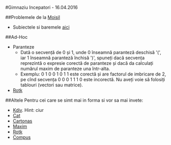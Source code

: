 #Gimnaziu Incepatori - 16.04.2016

##Problemele de la [Moisil](http://gm2016.satmar.ro/)
- Subiectele si baremele [aici](http://gm2016.satmar.ro/subiecte.html)

##Ad-Hoc
- Paranteze
    - Dată o secvență de 0 și 1, unde 0 înseamnă paranteză deschisă '(', iar 1 înseamnă paranteză închisă ')', spuneți dacă secvența reprezintă o expresie corectă de paranteze și dacă da calculați numărul maxim de paranteze una într-alta. 
    - Exemplu: 0 1 0 0 1 0 1 1 este corectă și are factorul de imbricare de 2, pe cînd secvența 0 0 0 1 1 1 0 este incorectă. Nu aveți voie să folosiți tablouri (vectori sau matrice).
- [Rotk](http://varena.ro/problema/rotk)

##Altele
Pentru cei care se simt mai in forma si vor sa mai invete:
- [Kdiv](http://varena.ro/problema/kdiv). Hint: ciur
- [Cat](http://varena.ro/problema/cat)
- [Cartonas](http://varena.ro/problema/cartonas)
- [Maxim](http://varena.ro/problema/maxim1)
- [Rotk](http://varena.ro/problema/rotk)
- [Compus](http://varena.ro/problema/compus)
